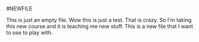#NEWFILE

This is just an empty file. Wow this is just a test. That is crazy.
So I'm taking this new course and it is teaching me new stuff.
This is a new file that I want to use to play with.
